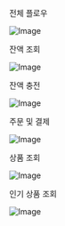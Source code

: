 전체 플로우

![Image](https://github.com/user-attachments/assets/9adef113-a753-46e7-a275-010fb60b3673)

잔액 조회

![Image](https://github.com/user-attachments/assets/0de8395b-6d30-47a3-8b4f-8fcfab912018)

잔액 충전

![Image](https://github.com/user-attachments/assets/e90f99b8-fc32-4476-be74-ef9cdd6836fa)

주문 및 결제

![Image](https://github.com/user-attachments/assets/673d655c-3385-43ec-bad9-cafd8a7437b4)

상품 조회

![Image](https://github.com/user-attachments/assets/2e27ae26-51dc-449a-baf1-5a71b5aecbb9)

인기 상품 조회

![Image](https://github.com/user-attachments/assets/44c004c4-0d6a-41d7-86ba-d1b3a29ee37a)

